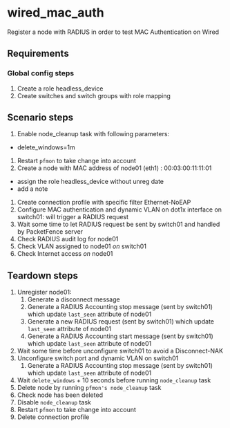 # wired_mac_auth

Register a node with RADIUS in order to test MAC Authentication on Wired

## Requirements

### Global config steps
1. Create a role headless_device
1. Create switches and switch groups with role mapping

## Scenario steps
1. Enable node_cleanup task with following parameters:
- delete_windows=1m
1. Restart `pfmon` to take change into account
1. Create a node with MAC address of node01 (eth1) : 00:03:00:11:11:01
- assign the role headless_device without unreg date
- add a note
1. Create connection profile with specific filter Ethernet-NoEAP
1. Configure MAC authentication and dynamic VLAN on dot1x interface on
   switch01: will trigger a RADIUS request
1. Wait some time to let RADIUS request be sent by switch01 and handled by
   PacketFence server
1. Check RADIUS audit log for node01
1. Check VLAN assigned to node01 *on* switch01
1. Check Internet access *on* node01

## Teardown steps
1. Unregister node01:
   1. Generate a disconnect message
   1. Generate a RADIUS Accounting stop message (sent by switch01) which update
      `last_seen` attribute of node01
   1. Generate a new RADIUS request (sent by switch01) which update
      `last_seen` attribute of node01
   1. Generate a RADIUS Accounting start message (sent by switch01) which update
      `last_seen` attribute of node01
1. Wait some time before unconfigure switch01 to avoid a Disconnect-NAK
1. Unconfigure switch port and dynamic VLAN on switch01
   1. Generate a RADIUS Accounting stop message (sent by switch01) which update
      `last_seen` attribute of node01
1. Wait `delete_windows` + 10 seconds before running `node_cleanup` task
1. Delete node by running `pfmon's node_cleanup` task
1. Check node has been deleted
1. Disable `node_cleanup` task
1. Restart `pfmon` to take change into account
1. Delete connection profile
